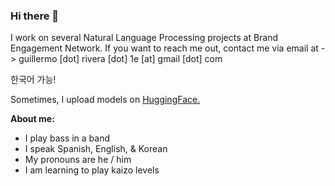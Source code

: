 ### Hi there 👋

<!--
**guialfaro053/guialfaro053** is a ✨ _special_ ✨ repository because its `README.md` (this file) appears on your GitHub profile.

Here are some ideas to get you started:
-->
I work on several Natural Language Processing projects at Brand Engagement Network.
If you want to reach me out, contact me via email at -> guillermo [dot] rivera [dot] 1e [at] gmail [dot] com

한국어 가능!

Sometimes, I upload models on [HuggingFace.](https://huggingface.co/guialfaro)

**About me:**
- I play bass in a band
- I speak Spanish, English, & Korean
- My pronouns are he / him
- I am learning to play kaizo levels

